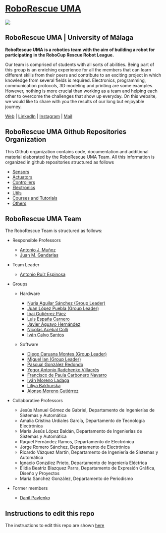 # [RoboRescue UMA](https://roborescue.uma.es)

<img src="https://roborescue.uma.es/wp-content/uploads/2021/07/cropped-cropped-Logo-Youtube-03-03.png" align="center">

## RoboRescue UMA | University of Málaga

**RoboRescue UMA is a robotics team with the aim of building a robot for participating in the RoboCup Rescue Robot League.**

Our team is comprised of students with all sorts of abilities. Being part of this group is an enriching experience for all the members that can learn different skills from their peers and contribute to an exciting project in which knowledge from several fields is required. Electronics, programming, communication protocols, 3D modeling and printing are some examples. However, nothing is more crucial than working as a team and helping each other to overcome the challenges that show up everyday. On this website, we would like to share with you the results of our long but enjoyable journey. 


[Web](https://roborescue.uma.es/) |
[LinkedIn](https://www.linkedin.com/company/roborescue-uma/) |
[Instagram](https://www.instagram.com/roborescueuma/?igshid=YmMyMTA2M2Y%3D) |
[Mail](mailto:roborescue@uma.es)

## RoboRescue UMA Github Repositories Organization

This Github organization contains code, documentation and additional material elaborated by the RoboRescue UMA Team. All this information is organized in github repositories structured as follows

- [Sensors](https://github.com/RoboRescueUMA/.github/blob/main/docs/sensors_repos.md)
- [Actuators](https://github.com/RoboRescueUMA/.github/blob/main/docs/actuators_repos.md)
- [Controllers](https://github.com/RoboRescueUMA/.github/blob/main/docs/controllers_repos.md)
- [Electronics](https://github.com/RoboRescueUMA/.github/blob/main/docs/electronics_repos.md)
- [Utils](https://github.com/RoboRescueUMA/.github/blob/main/docs/utils_repos.md)
- [Courses and Tutorials](https://github.com/RoboRescueUMA/.github/blob/main/docs/tutorials_repos.md)
- [Others](https://github.com/RoboRescueUMA/.github/blob/main/docs/tutorials_repos.md)


## RoboRescue UMA Team
The RoboRescue Team is structured as follows:

- Responsible Professors
  - [Antonio J. Muñoz](https://github.com/ajmunoz00)
  - [Juan M. Gandarias](https://github.com/jmgandarias)

- Team Leader
  - [Antonio Ruíz Espinosa](https://github.com/Nano98)

- Groups
  - Hardware
    - [Nuria Aguilar Sánchez (Group Leader)](https://github.com/nuaguisan)
    - [Juan López Puebla (Group Leader)](https://github.com/JuanLopezP)
    - [Ibai Gutiérrez Páez](https://github.com/IbaiGutierrezPaez)
    - [Luis España Carnero](https://github.com/LuisEC0)
    - [Javier Aguayo Hernández](https://github.com/Jackks27)
    - [Nicolás Acebal Colli](https://github.com/harasmeant)
    - [Iván Calvo Santos](https://github.com/IvanCS-Chenfu)
  
  - Software
    - [Diego Caruana Montes (Group Leader)](https://github.com/DiegoCaruanaMontes)
    - [Miguel Ian (Group Leader)](https://github.com/MiguelIIan)
    - [Pascual González Redondo](https://github.com/Paskuich)
    - [Yegor Antonio Radchenko Villacrés](https://github.com/YegorRad)
    - [Francisco de Paula Carbonero Navarro](https://github.com/Stalegaard)
    - [Iván Moreno Ladaga](https://github.com/TnTivanTnT)
    - [Liliya Bakhurska](https://github.com/lilibak)
    - [Alonso Moreno Gutiérrez](https://github.com/alonsomornguti)




- Collaborative Professors
  - Jesús Manuel Gómez de Gabriel, Departamento de Ingenierías de Sistemas y Automática
  - Amalia Cristina Urdiales García, Departamento de Tecnología Electrónica
  - María Jesús López Baldán, Departamento de Ingenierías de Sistemas y Automática
  - Raquel Fernández Ramos, Departamento de Electrónica 
  - Jorge Romero Sánchez, Departamento de Electrónica 
  - Ricardo Vázquez Martín, Departamento de Ingeniería de Sistemas y Automática 
  - Ignacio González Prieto, Departamento de Ingeniería Eléctrica 
  - Elidia Beatriz Blazquez Parra, Departamento de Expresión Gráfica, Diseño y Proyectos
  - María Sánchez González, Departamento de Periodismo
 
- Former members
  - [Danil Pavlenko](https://github.com/Danilrivero)

## Instructions to edit this repo

The instructions to edit this repo are shown [here](../README.md)



















